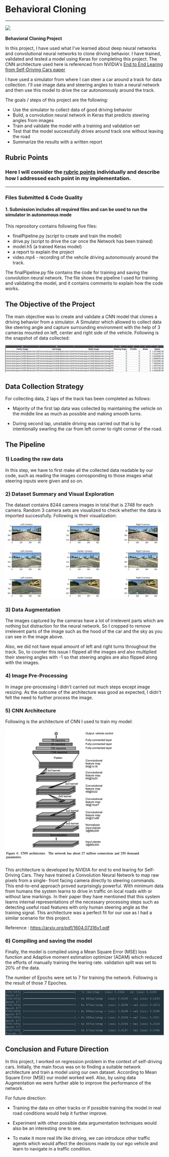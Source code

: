# **Behavioral Cloning** 

---

<img src="sample.gif">

**Behavioral Cloning Project**

In this project, I have used what I've learned about deep neural networks and convolutional neural networks to clone driving behavior. I have trained, validated and tested a model using Keras for completing this project. The CNN architecture used here is referenced from NVIDIA's [End to End Learing from Self-Driving Cars paper](https://arxiv.org/pdf/1604.07316v1.pdf)

I have used a simulator from where I can steer a car around a track for data collection. I'll use image data and steering angles to train a neural network and then use this model to drive the car autonomously around the track.

The goals / steps of this project are the following:
* Use the simulator to collect data of good driving behavior
* Build, a convolution neural network in Keras that predicts steering angles from images
* Train and validate the model with a training and validation set
* Test that the model successfully drives around track one without leaving the road
* Summarize the results with a written report




[//]: # (Image References)

[image1]: ./examples/placeholder.png "Model Visualization"
[image2]: ./examples/placeholder.png "Grayscaling"
[image3]: ./examples/placeholder_small.png "Recovery Image"
[image4]: ./examples/placeholder_small.png "Recovery Image"
[image5]: ./examples/placeholder_small.png "Recovery Image"
[image6]: ./examples/placeholder_small.png "Normal Image"
[image7]: ./examples/placeholder_small.png "Flipped Image"


## Rubric Points
### Here I will consider the [rubric points](https://review.udacity.com/#!/rubrics/432/view) individually and describe how I addressed each point in my implementation.  

---
### Files Submitted & Code Quality

#### 1. Submission includes all required files and can be used to run the simulator in autonomous mode

This reprository contains following five files:

* finalPipeline.py (script to create and train the model) 
* drive.py (script to drive the car once the Network has been trained)
* model.h5 (a trained Keras model)
* a report to explain the project
* video.mp4 - recording of the vehcile driving autonomously around the track.

The finalPipeline.py file contains the code for training and saving the convolution neural network. The file shows the pipeline I used for training and validating the model, and it contains comments to explain how the code works.

## The Objective of the Project

The main objective was to create and validate a CNN model that clones a driving behavior from a simulator. A Simulator which allowed to collect data like steering angle and capture surrounding environment with the help of 3 cameras mounted on left, center and right side of the vehicle. Following is the snapshot of data collected:

<img src="examples/driving_log_snap.png">


## Data Collection Strategy

For collecting data, 2 laps of the track has been completed as follows:

* Majority of the first lap data was collected by maintaining the vehicle on the middle line as much as possible and making smooth turns.

* During second lap, unstable driving was carried out that is by intentionally swarling the car from left corner to right corner of the road.

## The Pipeline

### 1) Loading the raw data

In this step, we have to first make all the collected data readable by our code, such as reading the images corrosponding to those images what steering inputs were given and so on.

### 2) Dataset Summary and Visual Exploration

The dataset contains 8244 camera images in total that is 2748 for each camera. Random 3 camera sets are visualized to check whether the data is imported successfully. Following is their visualization:

<img src="examples/Data_Exploration.png">

### 3) Data Augmentation

The images captured by the cameras have a lot of irrelevent parts which are nothing but distraction for the neural network. So I cropped to remove irrelevent parts of the image such as the hood of the car and the sky as you can see in the image above.

Also, we did not have equal amount of left and right turns throughout the track. So, to counter this issue I flipped all the images and also multiplied their steering angles with -1 so that steering angles are also flipped along with the images.

### 4) Image Pre-Processing

In image pre-processing I didn't carried out much steps except image resizing. As the outcome of the architecture was good as expected, I didn't felt the need to further process the image.

### 5) CNN Architecture

Following is the architecture of CNN I used to train my model:

<img src="examples/cnn.png">

This architecture is developed by NVIDIA for end to end learing for Self-Driving Cars. They have trained a Convolution Neural Network to map raw pixels from a single- front facing camera directly to steering commands. This end-to-end approach proved surprisingly powerful. With minimum data from humans the system learns to drive in traffic on local roads with or without lane markings. In their paper they have mentioned that this system learns internal representations of the necessary processing steps such as detecting useful road features with only human steering angle as the training signal. This architecture was a perfect fit for our use as I had a similar scenario for this project.

Reference : https://arxiv.org/pdf/1604.07316v1.pdf

### 6) Compiling and saving the model

Finally, the model is compiled using a Mean Square Error (MSE) loss function and Adaptive moment estimation optimizer (ADAM) which reduced the efforts of manually training the learing rate. validation split was set to 20% of the data.

The number of Epochs were set to 7 for training the network. Following is the result of those 7 Epoches.

<img src="examples/Epochs.png">


## Conclusion and Future Direction

In this project, I worked on regression problem in the context of self-driving cars. Initially, the main focus was on to finding a suitable network architecture and train a model using our own dataset. According to Mean Square Error (MSE) our model worked well. Also, by using data Augmentation we were further able to improve the performance of the network.

For future direction:
* Training the data on other tracks or if possible training the model in real road conditions would help it further improve.

* Experiment with other possible data argumentation techniques would also be an interesting one to see.

* To make it more real life like driving, we can introduce other traffic agents which would affect the decisions made by our ego vehicle and learn to navigate in a traffic condition.
